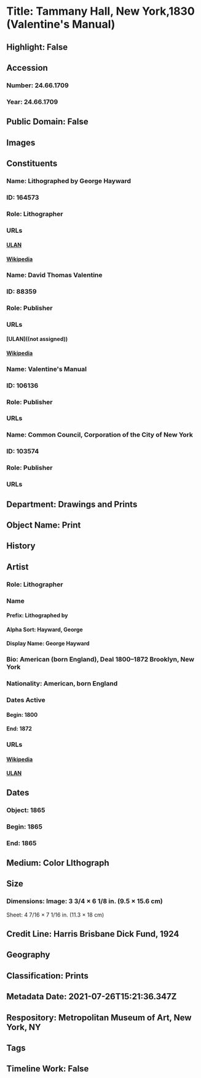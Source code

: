 # Title: Tammany Hall, New York,1830 (Valentine's Manual)
## Highlight: False
## Accession
### Number: 24.66.1709
### Year: 24.66.1709
## Public Domain: False
## Images
## Constituents
### Name: Lithographed by George Hayward
### ID: 164573
### Role: Lithographer
### URLs
#### [ULAN](http://vocab.getty.edu/page/ulan/500030583)
#### [Wikipedia](https://www.wikidata.org/wiki/Q42107788)
### Name: David Thomas Valentine
### ID: 88359
### Role: Publisher
### URLs
#### [ULAN]((not assigned))
#### [Wikipedia](https://www.wikidata.org/wiki/Q94635757)
### Name: Valentine&#39;s Manual
### ID: 106136
### Role: Publisher
### URLs
### Name: Common Council, Corporation of the City of New York
### ID: 103574
### Role: Publisher
### URLs
## Department: Drawings and Prints
## Object Name: Print
## History
## Artist
### Role: Lithographer
### Name
#### Prefix: Lithographed by
#### Alpha Sort: Hayward, George
#### Display Name: George Hayward
### Bio: American (born England), Deal 1800–1872 Brooklyn, New York
### Nationality: American, born England
### Dates Active
#### Begin: 1800
#### End: 1872
### URLs
#### [Wikipedia](https://www.wikidata.org/wiki/Q42107788)
#### [ULAN](http://vocab.getty.edu/page/ulan/500030583)
## Dates
### Object: 1865
### Begin: 1865
### End: 1865
## Medium: Color Llthograph
## Size
### Dimensions: Image: 3 3/4 × 6 1/8 in. (9.5 × 15.6 cm)
Sheet: 4 7/16 × 7 1/16 in. (11.3 × 18 cm)
## Credit Line: Harris Brisbane Dick Fund, 1924
## Geography
## Classification: Prints
## Metadata Date: 2021-07-26T15:21:36.347Z
## Respository: Metropolitan Museum of Art, New York, NY
## Tags
## Timeline Work: False